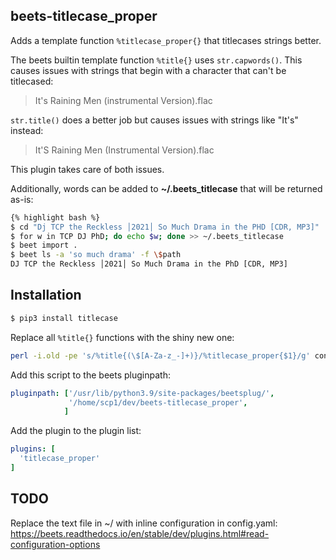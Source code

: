 beets-titlecase_proper
----------------------

Adds a template function `%titlecase_proper{}` that titlecases
strings better.

The beets builtin template function `%title{}` uses `str.capwords()`.
This causes issues with strings that begin with a character that can't
be titlecased:


> It's Raining Men (instrumental Version).flac


`str.title()` does a better job but causes issues with strings like
"It's" instead:


> It'S Raining Men (Instrumental Version).flac


This plugin takes care of both issues.

Additionally, words can be added to **~/.beets\_titlecase** that will be
returned as-is:


```bash
{% highlight bash %}
$ cd "Dj TCP the Reckless │2021│ So Much Drama in the PHD [CDR, MP3]"
$ for w in TCP DJ PhD; do echo $w; done >> ~/.beets_titlecase
$ beet import .
$ beet ls -a 'so much drama' -f \$path
DJ TCP the Reckless │2021│ So Much Drama in the PhD [CDR, MP3]
```


Installation
------------
```bash
$ pip3 install titlecase
```

Replace all `%title{}` functions with the shiny new one:

```bash
perl -i.old -pe 's/%title{(\$[A-Za-z_-]+)}/%titlecase_proper{$1}/g' config.yaml
```

Add this script to the beets pluginpath:

```yaml
pluginpath: ['/usr/lib/python3.9/site-packages/beetsplug/',
             '/home/scp1/dev/beets-titlecase_proper',
            ]
```

Add the plugin to the plugin list:

```yaml
plugins: [
  'titlecase_proper'
]
```

TODO
----
Replace the text file in ~/ with inline configuration in config.yaml:
https://beets.readthedocs.io/en/stable/dev/plugins.html#read-configuration-options
